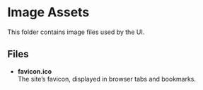 # Image Assets

This folder contains image files used by the UI.

## Files

- **favicon.ico**  
  The site’s favicon, displayed in browser tabs and bookmarks.
